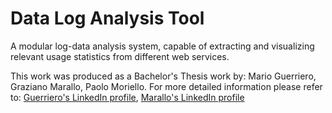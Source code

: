 Data Log Analysis Tool
==============

A modular log-data analysis system, capable of extracting and visualizing 
relevant usage statistics from different web services.

This work was produced as a Bachelor's Thesis work by: Mario Guerriero, Graziano Marallo,
Paolo Moriello. For more detailed information please refer to:
[Guerriero's LinkedIn profile](https://www.linkedin.com/in/mario-guerriero/),
[Marallo's LinkedIn profile](https://www.linkedin.com/in/graziano-marallo/) 

